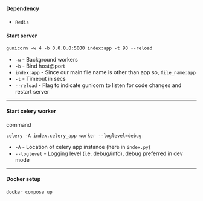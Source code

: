 #### Dependency

- ```Redis```

#### Start server

```commandline
gunicorn -w 4 -b 0.0.0.0:5000 index:app -t 90 --reload
```
- `-w` - Background workers
- `-b` - Bind host@port
- `index:app` - Since our main file name is other than app so, `file_name:app`
- `-t` - Timeout in secs
- `--reload` - Flag to indicate gunicorn to listen for code changes and restart server
_____________________________________________________
#### Start celery worker

command
```commandline
celery -A index.celery_app worker --loglevel=debug
```

- `-A` - Location of celery app instance (here in `index.py`)
- `--loglevel` - Logging level (i.e. debug/info), debug preferred in dev mode

________________________________________________

#### Docker setup

```commandline
docker compose up
```